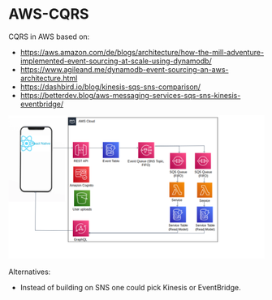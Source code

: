# AWS-CQRS

CQRS in AWS based on:

- https://aws.amazon.com/de/blogs/architecture/how-the-mill-adventure-implemented-event-sourcing-at-scale-using-dynamodb/
- https://www.agileand.me/dynamodb-event-sourcing-an-aws-architecture.html
- https://dashbird.io/blog/kinesis-sqs-sns-comparison/
- https://betterdev.blog/aws-messaging-services-sqs-sns-kinesis-eventbridge/

![Architecture Diagram](AWSArchitecture.png 'Architecture')

Alternatives:

- Instead of building on SNS one could pick Kinesis or EventBridge.
